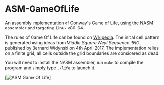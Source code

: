 # ASM-GameOfLife
An assembly implementation of Conway's Game of Life, using the NASM assembler and targeting Linux x86-64.

The rules of Game Of Life can be found on [Wikipedia](https://en.wikipedia.org/wiki/Conway%27s_Game_of_Life). The initial cell pattern is generated using ideas from *Middle Square Weyl Sequence RNG*, published by Bernard Widynski on 4th April 2017. The implementation relies on a finite grid, all cells outside the grid boundaries are considered as dead.

You will need to install the NASM assembler, run `make` to compile the program and simply type `./life` to launch it.

[![ASM Game Of Life](http://images.jupload.fr/1492200371.png)]


